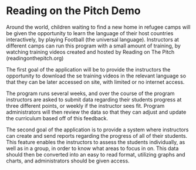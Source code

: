 # Reading on the Pitch Demo

Around the world, children waiting to find a new home in refugee camps will be given the opportunity to learn the language of their host countries interactively, by playing Football (the universal language). Instructors at different camps can run this program with a small amount of training, by watching training videos created and hosted by Reading on The Pitch (readingonthepitch.org) 

The first goal of the application will be to provide the instructors the opportunity to download the
se training videos in the relevant language so that they can be later accessed on site, with limited or no internet access.

The program runs several weeks, and over the course of the program instructors are asked to submit data regarding their students progress at three different points, or weekly if the instructor sees fit. Program administrators will then review the data so that they can adjust and update the curriculum based off of this feedback.

The second goal of the application is to provide a system where instructors can create and send reports regarding the progress of all of their students. This feature enables the instructors to assess the students individually, as well as in a group, in order to know what areas to focus in on. This data should then be converted into an easy to read format, utilizing graphs and charts, and administrators should be given access.
